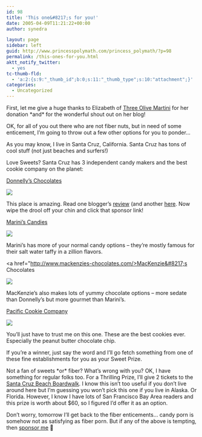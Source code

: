 ```yaml
---
id: 98
title: 'This one&#8217;s for you!'
date: 2005-04-09T11:21:22+00:00
author: synedra

layout: page
sidebar: left
guid: http://www.princesspolymath.com/princess_polymath/?p=98
permalink: /this-ones-for-you.html
aktt_notify_twitter:
  - yes
tc-thumb-fld:
  - 'a:2:{s:9:"_thumb_id";b:0;s:11:"_thumb_type";s:10:"attachment";}'
categories:
  - Uncategorized
---
```

First, let me give a huge thanks to Elizabeth of [Three Olive Martini](http://threeolivemartini.blogspot.com/) for her donation \*and\* for the wonderful shout out on her blog!
  
OK, for all of you out there who are not fiber nuts, but in need of some enticement, I&#8217;m going to throw out a few other options for you to ponder&#8230;
  
As you may know, I live in Santa Cruz, California. Santa Cruz has tons of cool stuff (not just beaches and surfers!)
  
Love Sweets? Santa Cruz has 3 independent candy makers and the best cookie company on the planet:
  
[Donnelly&#8217;s Chocolates](http://www.donnellychocolates.com)
  
![](http://www.perlgoddess.com/blog/images/donnelly.jpg)
  
This place is amazing. Read one blogger&#8217;s [review](http://bccy.blogspot.com/2002/05/once-long-ago-i-got-my-hands-on-single.html) (and another [here](http://www.metroactive.com/papers/cruz/05.26.04/dining-0422.html). Now wipe the drool off your chin and click that sponsor link!
  
[Marini&#8217;s Candies](http://www.mariniscandies.com/)
  
![](http://www.perlgoddess.com/blog/images/marinis.gif)
  
Marini&#8217;s has more of your normal candy options &#8211; they&#8217;re mostly famous for their salt water taffy in a zillion flavors.
  
<a href="http://www.mackenzies-chocolates.com/>MacKenzie&#8217;s Chocolates</a>
  
![](http://www.perlgoddess.com/blog/images/mac_choc.jpg)
  
MacKenzie&#8217;s also makes lots of yummy chocolate options &#8211; more sedate than Donnelly&#8217;s but more gourmet than Marini&#8217;s.
  
[Pacific Cookie Company](http://www.pacificcookie.com/)
  
![](http://www.perlgoddess.com/blog/images/dozen.jpg)
  
You&#8217;ll just have to trust me on this one. These are the best cookies ever. Especially the peanut butter chocolate chip.
  
If you&#8217;re a winner, just say the word and I&#8217;ll go fetch something from one of these fine establishments for you as your Sweet Prize.
  
Not a fan of sweets \*or\* fiber? What&#8217;s wrong with you? OK, I have something for regular folks too. For a Thrilling Prize, I&#8217;ll give 2 tickets to the [Santa Cruz Beach Boardwalk](http://www.beachboardwalk.com/). I know this isn&#8217;t too useful if you don&#8217;t live around here but I&#8217;m guessing you won&#8217;t pick this one if you live in Alaska. Or Florida. However, I know I have lots of San Francisco Bay Area readers and this prize is worth about $60, so I figured I&#8217;d offer it as an option.
  
Don&#8217;t worry, tomorrow I&#8217;ll get back to the fiber enticements&#8230; candy porn is somehow not as satisfying as fiber porn. But if any of the above is tempting, then [sponsor me](https://www.revlonrunwalk.com/la/secure/myWebPage.cfm?pID=232938) 🙂